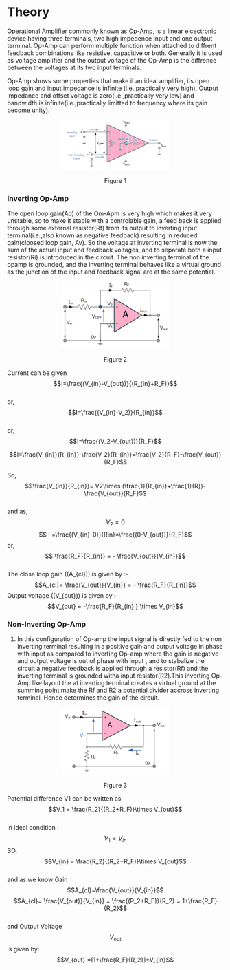 # Theory




Operational Amplifier commonly known as Op-Amp, is a linear elcectronic device having three terminals, two high impedence input and one output terminal. Op-Amp can perform multiple function when attached to diffrent feedback combinations like resistive, capacitive or both. Generally it is used as voltage amplifier and the output voltage of the Op-Amp is the diffrence between the voltages at its two input terminals.


Op-Amp shows some properties that make it an ideal amplifier, its open loop gain and input impedance is infinite (i.e.,practically very high), Output impedance and offset voltage is zero(i.e.,practically very low) and bandwidth is infinite(i.e.,practically limitted to frequency where its gain become unity).

<div align="center">
<img src="images/opamp.png" width="50%">
<p>Figure 1  </p>
</div>


### Inverting Op-Amp

The open loop gain(Ao) of the Om-Apm is very high which makes it very unstable, so to make it stable with a controlable gain, a feed back is applied through some external resistor(Rf) from its output to inverting input terminal(i.e.,also known as negative feedback) resulting in reduced gain(cloosed loop gain, Av). So the voltage at inverting terminal is now the sum of the actual input and feedback voltages, and to separate both a input resistor(Ri) is introduced in the circuit. The non inverting terminal of the opamp is grounded, and the inverting terminal behaves like a virtual ground as the junction of the input and feedback signal are at the same potential.
<div align="center">
<img src="images/invertingopmp.png" width="50%">
<p>Figure 2  </p>
</div>


Current can be given 
       $$I=\frac{(V_{in}-V_{out})}{(R_{in}+R_F)}$$                                   
or, $$I=\frac{(V_{in}-V_2)}{R_{in}}$$                                                                       
or, $$I=\frac{(V_2-V_{out})}{R_F}$$                                                                     

$$I=\frac{V_{in}}{R_{in}}-\frac{V_2}{R_{in}}=\frac{V_2}{R_F}-\frac{V_{out}}{R_F}$$   

So,  $$\frac{V_{in}}{R_{in}}= V2\times (\frac{1}{R_{in}}+\frac{1}{R})- \frac{V_{out}}{R_F}$$       
and as, $$V_2 =0$$ 
    $$  I =\frac{(V_{in}-0)}{Rin}=\frac{(0-V_{out})}{R_F}$$ 
or, $$ \frac{R_F}{R_{in}} = -  \frac{V_{out}}{V_{in}}$$       			                 
The close loop gain (\(A_{cl}\)) is given by :- 
$$A_{cl}= \frac{V_{out}}{V_{in}}  = - \frac{R_F}{R_{in}}$$
Output voltage (\(V_{out}\)) is given by :-
$$V_{out} =  -\frac{R_F}{R_{in} } \times V_{in}$$ 


### Non-Inverting Op-Amp

1. In this configuration of Op-amp the input signal is directly fed to the non inverting terminal resulting in a positive gain and output voltage in phase with input as compared to inverting Op-amp where the gain is negative and output voltage is out of phase with input , and to stabalize the circuit a negative feedback is applied through a resistor(Rf) and the inverting terminal is grounded witha input resistor(R2).This inverting Op-Amp like layout the at inverting terminal creates a virtual ground at the summing point make the Rf and R2 a potential divider accross inverting terminal, Hence determines the gain of the circuit.
<div align="center">
<img src="images/noninvertingopamp.png" width="50%">
<p>Figure 3  </p>
</div>

Potential difference V1 can be written as
       $$V_1 = \frac{R_2}{(R_2+R_F)}\times V_{out}$$		
in ideal condition : $$V_1=V_{in}$$
SO, $$V_{in} = \frac{R_2}{(R_2+R_F)}\times V_{out}$$       
and as we know Gain $$A_{cl}=\frac{V_{out}}{V_{in}}$$
$$A_{cl}=  \frac{V_{out}}{V_{in}} = \frac{(R_2+R_F)}{R_2} = 1+\frac{R_F}{R_2}$$   
and Output Voltage $$V_{out}$$ is given by:
$$V_{out} =[1+\frac{R_F}{R_2}]*V_{in}$$ 

<script id="MathJax-script" async src="https://cdn.jsdelivr.net/npm/mathjax@3/es5/tex-mml-chtml.js"></script>